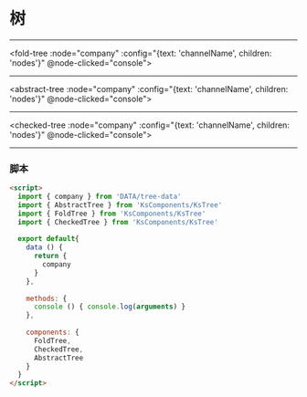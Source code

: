 # 树

---
<fold-tree :node="company" :config="{text: 'channelName', children: 'nodes'}" @node-clicked="console">
</fold-tree>

---
<abstract-tree :node="company" :config="{text: 'channelName', children: 'nodes'}" @node-clicked="console"></abstract-tree>

---
<checked-tree :node="company" :config="{text: 'channelName', children: 'nodes'}" @node-clicked="console"></checked-tree>

___

<script>
  import { company } from 'DATA/tree-data'
  import { AbstractTree } from 'KsComponents/KsTree'
  import { FoldTree } from 'KsComponents/KsTree'
  import { CheckedTree } from 'KsComponents/KsTree'
  
  export default{
    data () {
      return {
        company
      }
    },
    
    methods: {
      console () { console.log(arguments) }
    },
    
    components: { 
      FoldTree,
      CheckedTree,
      AbstractTree   
    }
  }
</script>

### 脚本

```html
<script>
  import { company } from 'DATA/tree-data'
  import { AbstractTree } from 'KsComponents/KsTree'
  import { FoldTree } from 'KsComponents/KsTree'
  import { CheckedTree } from 'KsComponents/KsTree'
  
  export default{
    data () {
      return {
        company
      }
    },
    
    methods: {
      console () { console.log(arguments) }
    },
    
    components: { 
      FoldTree,
      CheckedTree,
      AbstractTree   
    }
  }
</script>
```
